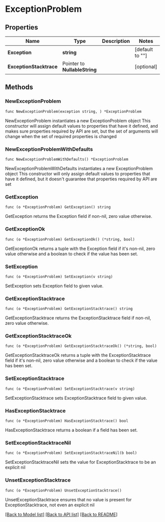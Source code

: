 # ExceptionProblem

## Properties

Name | Type | Description | Notes
------------ | ------------- | ------------- | -------------
**Exception** | **string** |  | [default to ""]
**ExceptionStacktrace** | Pointer to **NullableString** |  | [optional] 

## Methods

### NewExceptionProblem

`func NewExceptionProblem(exception string, ) *ExceptionProblem`

NewExceptionProblem instantiates a new ExceptionProblem object
This constructor will assign default values to properties that have it defined,
and makes sure properties required by API are set, but the set of arguments
will change when the set of required properties is changed

### NewExceptionProblemWithDefaults

`func NewExceptionProblemWithDefaults() *ExceptionProblem`

NewExceptionProblemWithDefaults instantiates a new ExceptionProblem object
This constructor will only assign default values to properties that have it defined,
but it doesn't guarantee that properties required by API are set

### GetException

`func (o *ExceptionProblem) GetException() string`

GetException returns the Exception field if non-nil, zero value otherwise.

### GetExceptionOk

`func (o *ExceptionProblem) GetExceptionOk() (*string, bool)`

GetExceptionOk returns a tuple with the Exception field if it's non-nil, zero value otherwise
and a boolean to check if the value has been set.

### SetException

`func (o *ExceptionProblem) SetException(v string)`

SetException sets Exception field to given value.


### GetExceptionStacktrace

`func (o *ExceptionProblem) GetExceptionStacktrace() string`

GetExceptionStacktrace returns the ExceptionStacktrace field if non-nil, zero value otherwise.

### GetExceptionStacktraceOk

`func (o *ExceptionProblem) GetExceptionStacktraceOk() (*string, bool)`

GetExceptionStacktraceOk returns a tuple with the ExceptionStacktrace field if it's non-nil, zero value otherwise
and a boolean to check if the value has been set.

### SetExceptionStacktrace

`func (o *ExceptionProblem) SetExceptionStacktrace(v string)`

SetExceptionStacktrace sets ExceptionStacktrace field to given value.

### HasExceptionStacktrace

`func (o *ExceptionProblem) HasExceptionStacktrace() bool`

HasExceptionStacktrace returns a boolean if a field has been set.

### SetExceptionStacktraceNil

`func (o *ExceptionProblem) SetExceptionStacktraceNil(b bool)`

 SetExceptionStacktraceNil sets the value for ExceptionStacktrace to be an explicit nil

### UnsetExceptionStacktrace
`func (o *ExceptionProblem) UnsetExceptionStacktrace()`

UnsetExceptionStacktrace ensures that no value is present for ExceptionStacktrace, not even an explicit nil

[[Back to Model list]](../README.md#documentation-for-models) [[Back to API list]](../README.md#documentation-for-api-endpoints) [[Back to README]](../README.md)


